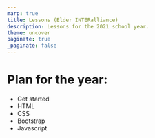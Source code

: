 ```yaml
---
marp: true
title: Lessons (Elder INTERalliance)
description: Lessons for the 2021 school year.
theme: uncover
paginate: true
_paginate: false
---
```


# Plan for the year:

- Get started
- HTML
- CSS
- Bootstrap
- Javascript

